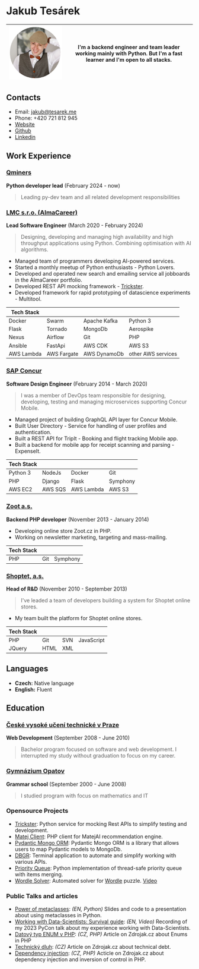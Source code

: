# Jakub Tesárek


| ![Profile picture of Jakub Tesárek](profile-picture-small.png) | I'm a backend engineer and team leader working mainly with Python. But I'm a fast learner and I'm open to all stacks. |
|----------------------------------------|-----------------------------------------------------------------------------------------------------------------------|


## Contacts

- Email: jakub@tesarek.me
- Phone: +420 721 812 945
- [Website](https://github.com/JakubTesarek)
- [Github](https://github.com/JakubTesarek)
- [Linkedin](https://www.linkedin.com/in/jakubtesarek/)

## Work Experience

### [Qminers](https://qminers.com/)

**Python developer lead** (February 2024 - now)

> Leading py-dev team and all related development responsibilities


### [LMC s.r.o. (AlmaCareer)](https://www.almacareer.com/)

**Lead Software Engineer** (March 2020 - February 2024)

> Designing, developing and managing high availability and high throughput applications using Python. Combining optimisation with AI algorithms.

- Managed team of programmers developing AI-powered services.
- Started a monthly meetup of Python enthusiasts - Python Lovers.
- Developed and operated new search and emailing service all jobboards in the AlmaCareer portfolio.
- Developed REST API mocking framework - [Trickster](https://github.com/TricksterOrg/trickster).
- Developed framework for rapid prototyping of datascience experiments - Multitool.



| Tech Stack |             |              |                    |
|------------|-------------|--------------|--------------------|
| Docker     | Swarm       | Apache Kafka | Python 3           |
| Flask      | Tornado     | MongoDb      | Aerospike          |
| Nexus      | Airflow     | Git          | PHP                |
| Ansible    | FastApi     | AWS CDK      | AWS S3             |
| AWS Lambda | AWS Fargate | AWS DynamoDb | other AWS services |


### [SAP Concur](https://www.concur.com/)

**Software Design Engineer** (February 2014 - March 2020)

> I was a member of DevOps team responsible for designing, developing, testing and managing microservices supporting Concur Mobile.

- Managed project of building GraphQL API layer for Concur Mobile.
- Built User Directory - Service for handling of user profiles and authentication.
- Built a REST API for TripIt - Booking and flight tracking Mobile app.
- Built a backend for mobile app for receipt scanning and parsing - ExpenseIt.

| Tech Stack |         |            |          |
|------------|---------|------------|----------|
| Python 3   | NodeJs  | Docker     | Git      |
| PHP        | Django  | Flask      | Symphony |
| AWS EC2    | AWS SQS | AWS Lambda | AWS S3   |

### [Zoot a.s.](https://www.zoot.cz/)

**Backend PHP developer** (November 2013 - January 2014)

- Developing online store Zoot.cz in PHP.
- Working on newsletter marketing, targeting and mass-mailing.
        
| Tech Stack |     |          |
|------------|-----|----------|
| PHP        | Git | Symphony |


### [Shoptet, a.s.](https://www.shoptet.cz)

**Head of R&D** (November 2010 - September 2013)

> I've leaded a team of developers building a system for Shoptet online stores.

- My team built the platform for Shoptet online stores.


| Tech Stack |      |     |            |
|------------|------|-----|------------|
| PHP        | Git  | SVN | JavaScript |
| JQuery     | HTML | XML |            |

## Languages

- **Czech:** Native language
- **English:** Fluent

## Education

### [České vysoké učení technické v Praze](https://www.cvut.cz/en)

**Web Development** (September 2008 - June 2010)

> Bachelor program focused on software and web development. I interrupted my study without graduation to focus on my career.

### [Gymnázium Opatov](https://gymnazium-opatov.cz/)

**Grammar school** (September 2000 - June 2008)

> I studied program with focus on mathematics and IT


### Opensource Projects
- [Trickster](https://github.com/TricksterOrg/trickster): Python service for mocking Rest APIs to simplify testing and development.
- [Matej Client](https://github.com/lmc-eu/matej-client-php): PHP client for MatejAI recommendation engine.
- [Pydantic Mongo ORM](https://github.com/JakubTesarek/pydantic_mongo_orm): Pydantic Mongo ORM is a library that allows users to map Pydantic models to MongoDb.
- [DBGR](https://github.com/JakubTesarek/dbgr): Terminal application to automate and simplify working with various APIs.
- [Priority Queue](https://github.com/JakubTesarek/priority_queue): Python implementation of thread-safe priority queue with items merging.
- [Wordle Solver](https://github.com/JakubTesarek/wordle_solver): Automated solver for [Wordle](https://www.nytimes.com/games/wordle/index.html) puzzle. [Video](https://www.youtube.com/watch?v=MVNorXKOip8)

### Public Talks and articles
- [Power of metaclasses](https://github.com/JakubTesarek/power-of-metaclasses): *(EN, Python)* Slides and code to a presentation about using metaclasses in Python.
- [Working with Data-Scientists: Survival guide](https://www.youtube.com/watch?v=t7Ot4EDUt04): *(EN, Video)*  Recording of my 2023 PyCon talk about my experience working with Data-Scientists.
- [Datový typ ENUM v PHP](https://zdrojak.cz/clanky/datovy-typ-enum-v-php/): *(CZ, PHP)* Article on Zdrojak.cz about Enums in PHP
- [Technický dluh](https://zdrojak.cz/clanky/technicky-dluh/): *(CZ)* Article on Zdrojak.cz about technical debt.
- [Dependency injection](https://zdrojak.cz/clanky/dependency-injection-a-metody-globalniho-prostoru-v-php/): *(CZ, PHP)* Acticle on Zdrojak.cz about dependency injection and inversion of control in PHP.
